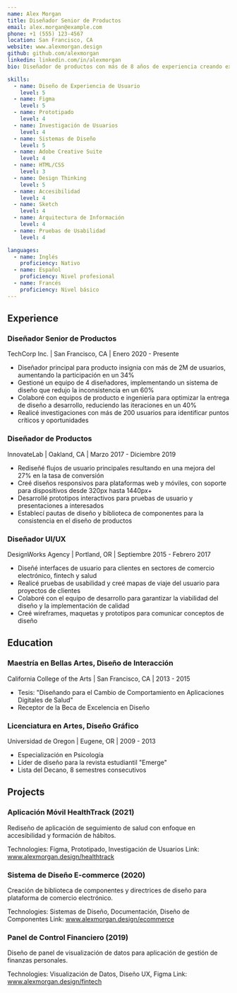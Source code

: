 ```yaml
---
name: Alex Morgan
title: Diseñador Senior de Productos
email: alex.morgan@example.com
phone: +1 (555) 123-4567
location: San Francisco, CA
website: www.alexmorgan.design
github: github.com/alexmorgan
linkedin: linkedin.com/in/alexmorgan
bio: Diseñador de productos con más de 8 años de experiencia creando experiencias digitales centradas en el usuario para startups tecnológicas y empresas establecidas. Apasionado por la accesibilidad y el diseño inclusivo.

skills:
  - name: Diseño de Experiencia de Usuario
    level: 5
  - name: Figma
    level: 5
  - name: Prototipado
    level: 4
  - name: Investigación de Usuarios
    level: 4
  - name: Sistemas de Diseño
    level: 5
  - name: Adobe Creative Suite
    level: 4
  - name: HTML/CSS
    level: 3
  - name: Design Thinking
    level: 5
  - name: Accesibilidad
    level: 4
  - name: Sketch
    level: 4
  - name: Arquitectura de Información
    level: 4
  - name: Pruebas de Usabilidad
    level: 4

languages:
  - name: Inglés
    proficiency: Nativo
  - name: Español
    proficiency: Nivel profesional
  - name: Francés
    proficiency: Nivel básico
---
```


## Experience

### Diseñador Senior de Productos
TechCorp Inc. | San Francisco, CA | Enero 2020 - Presente

- Diseñador principal para producto insignia con más de 2M de usuarios, aumentando la participación en un 34%
- Gestioné un equipo de 4 diseñadores, implementando un sistema de diseño que redujo la inconsistencia en un 60%
- Colaboré con equipos de producto e ingeniería para optimizar la entrega de diseño a desarrollo, reduciendo las iteraciones en un 40%
- Realicé investigaciones con más de 200 usuarios para identificar puntos críticos y oportunidades

### Diseñador de Productos
InnovateLab | Oakland, CA | Marzo 2017 - Diciembre 2019

- Rediseñé flujos de usuario principales resultando en una mejora del 27% en la tasa de conversión
- Creé diseños responsivos para plataformas web y móviles, con soporte para dispositivos desde 320px hasta 1440px+
- Desarrollé prototipos interactivos para pruebas de usuario y presentaciones a interesados
- Establecí pautas de diseño y biblioteca de componentes para la consistencia en el diseño de productos

### Diseñador UI/UX
DesignWorks Agency | Portland, OR | Septiembre 2015 - Febrero 2017

- Diseñé interfaces de usuario para clientes en sectores de comercio electrónico, fintech y salud
- Realicé pruebas de usabilidad y creé mapas de viaje del usuario para proyectos de clientes
- Colaboré con el equipo de desarrollo para garantizar la viabilidad del diseño y la implementación de calidad
- Creé wireframes, maquetas y prototipos para comunicar conceptos de diseño

## Education

### Maestría en Bellas Artes, Diseño de Interacción
California College of the Arts | San Francisco, CA | 2013 - 2015

- Tesis: "Diseñando para el Cambio de Comportamiento en Aplicaciones Digitales de Salud"
- Receptor de la Beca de Excelencia en Diseño

### Licenciatura en Artes, Diseño Gráfico
Universidad de Oregon | Eugene, OR | 2009 - 2013

- Especialización en Psicología
- Líder de diseño para la revista estudiantil "Emerge"
- Lista del Decano, 8 semestres consecutivos

## Projects

### Aplicación Móvil HealthTrack (2021)
Rediseño de aplicación de seguimiento de salud con enfoque en accesibilidad y formación de hábitos.

Technologies: Figma, Prototipado, Investigación de Usuarios
Link: www.alexmorgan.design/healthtrack

### Sistema de Diseño E-commerce (2020)
Creación de biblioteca de componentes y directrices de diseño para plataforma de comercio electrónico.

Technologies: Sistemas de Diseño, Documentación, Diseño de Componentes
Link: www.alexmorgan.design/ecommerce

### Panel de Control Financiero (2019)
Diseño de panel de visualización de datos para aplicación de gestión de finanzas personales.

Technologies: Visualización de Datos, Diseño UX, Figma
Link: www.alexmorgan.design/fintech
